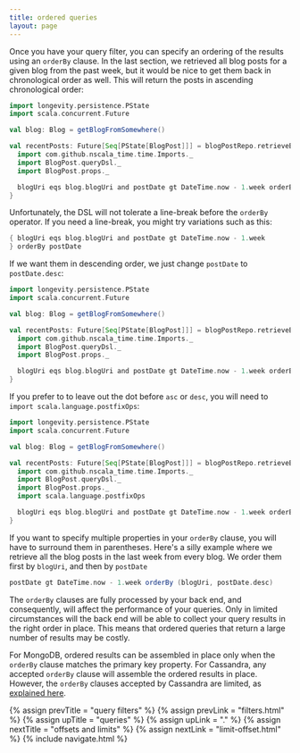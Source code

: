 ```yaml
---
title: ordered queries
layout: page
---
```


Once you have your query filter, you can specify an ordering of the
results using an `orderBy` clause. In the last section, we retrieved
all blog posts for a given blog from the past week, but it would be
nice to get them back in chronological order as well. This will return
the posts in ascending chronological order:

```scala
import longevity.persistence.PState
import scala.concurrent.Future

val blog: Blog = getBlogFromSomewhere()

val recentPosts: Future[Seq[PState[BlogPost]]] = blogPostRepo.retrieveByQuery {
  import com.github.nscala_time.time.Imports._
  import BlogPost.queryDsl._
  import BlogPost.props._

  blogUri eqs blog.blogUri and postDate gt DateTime.now - 1.week orderBy postDate
}
```

Unfortunately, the DSL will not tolerate a line-break before the
`orderBy` operator. If you need a line-break, you might try variations
such as this:

```scala
{ blogUri eqs blog.blogUri and postDate gt DateTime.now - 1.week
} orderBy postDate
```

If we want them in descending order, we just change `postDate` to
`postDate.desc`:

```scala
import longevity.persistence.PState
import scala.concurrent.Future

val blog: Blog = getBlogFromSomewhere()

val recentPosts: Future[Seq[PState[BlogPost]]] = blogPostRepo.retrieveByQuery {
  import com.github.nscala_time.time.Imports._
  import BlogPost.queryDsl._
  import BlogPost.props._

  blogUri eqs blog.blogUri and postDate gt DateTime.now - 1.week orderBy postDate.desc
}
```

If you prefer to to leave out the dot before `asc` or `desc`, you will
need to `import scala.language.postfixOps`:

```scala
import longevity.persistence.PState
import scala.concurrent.Future

val blog: Blog = getBlogFromSomewhere()

val recentPosts: Future[Seq[PState[BlogPost]]] = blogPostRepo.retrieveByQuery {
  import com.github.nscala_time.time.Imports._
  import BlogPost.queryDsl._
  import BlogPost.props._
  import scala.language.postfixOps

  blogUri eqs blog.blogUri and postDate gt DateTime.now - 1.week orderBy postDate desc
}
```

If you want to specify multiple properties in your `orderBy` clause,
you will have to surround them in parentheses. Here's a silly example
where we retrieve all the blog posts in the last week from every
blog. We order them first by `blogUri`, and then by `postDate`

```scala
postDate gt DateTime.now - 1.week orderBy (blogUri, postDate.desc)
```

The `orderBy` clauses are fully processed by your back end, and
consequently, will affect the performance of your queries. Only in
limited circumstances will the back end will be able to collect
your query results in the right order in place. This means that
ordered queries that return a large number of results may be costly.

For MongoDB, ordered results can be assembled in place only when the
`orderBy` clause matches the primary key property. For Cassandra,
any accepted `orderBy` clause will assemble the ordered results in
place. However, the `orderBy` clauses accepted by Cassandra are
limited, as [explained here](cassandra-query-limits.html).

{% assign prevTitle = "query filters" %}
{% assign prevLink = "filters.html" %}
{% assign upTitle = "queries" %}
{% assign upLink = "." %}
{% assign nextTitle = "offsets and limits" %}
{% assign nextLink = "limit-offset.html" %}
{% include navigate.html %}
